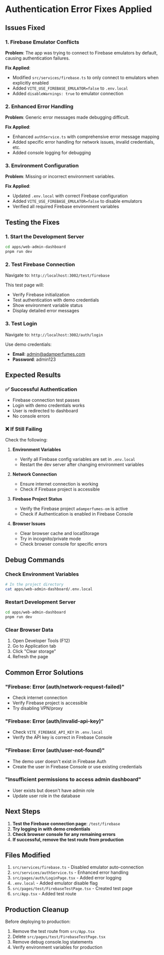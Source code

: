 # Authentication Error Fixes Applied

## Issues Fixed

### 1. Firebase Emulator Conflicts
**Problem**: The app was trying to connect to Firebase emulators by default, causing authentication failures.

**Fix Applied**:
- Modified `src/services/firebase.ts` to only connect to emulators when explicitly enabled
- Added `VITE_USE_FIREBASE_EMULATOR=false` to `.env.local`
- Added `disableWarnings: true` to emulator connection

### 2. Enhanced Error Handling
**Problem**: Generic error messages made debugging difficult.

**Fix Applied**:
- Enhanced `authService.ts` with comprehensive error message mapping
- Added specific error handling for network issues, invalid credentials, etc.
- Added console logging for debugging

### 3. Environment Configuration
**Problem**: Missing or incorrect environment variables.

**Fix Applied**:
- Updated `.env.local` with correct Firebase configuration
- Added `VITE_USE_FIREBASE_EMULATOR=false` to disable emulators
- Verified all required Firebase environment variables

## Testing the Fixes

### 1. Start the Development Server
```bash
cd apps/web-admin-dashboard
pnpm run dev
```

### 2. Test Firebase Connection
Navigate to: `http://localhost:3002/test/firebase`

This test page will:
- Verify Firebase initialization
- Test authentication with demo credentials
- Show environment variable status
- Display detailed error messages

### 3. Test Login
Navigate to: `http://localhost:3002/auth/login`

Use demo credentials:
- **Email**: admin@adamperfumes.com
- **Password**: admin123

## Expected Results

### ✅ Successful Authentication
- Firebase connection test passes
- Login with demo credentials works
- User is redirected to dashboard
- No console errors

### ❌ If Still Failing
Check the following:

1. **Environment Variables**
   - Verify all Firebase config variables are set in `.env.local`
   - Restart the dev server after changing environment variables

2. **Network Connection**
   - Ensure internet connection is working
   - Check if Firebase project is accessible

3. **Firebase Project Status**
   - Verify the Firebase project `adamperfumes-om` is active
   - Check if Authentication is enabled in Firebase Console

4. **Browser Issues**
   - Clear browser cache and localStorage
   - Try in incognito/private mode
   - Check browser console for specific errors

## Debug Commands

### Check Environment Variables
```bash
# In the project directory
cat apps/web-admin-dashboard/.env.local
```

### Restart Development Server
```bash
cd apps/web-admin-dashboard
pnpm run dev
```

### Clear Browser Data
1. Open Developer Tools (F12)
2. Go to Application tab
3. Click "Clear storage"
4. Refresh the page

## Common Error Solutions

### "Firebase: Error (auth/network-request-failed)"
- Check internet connection
- Verify Firebase project is accessible
- Try disabling VPN/proxy

### "Firebase: Error (auth/invalid-api-key)"
- Check `VITE_FIREBASE_API_KEY` in `.env.local`
- Verify the API key is correct in Firebase Console

### "Firebase: Error (auth/user-not-found)"
- The demo user doesn't exist in Firebase Auth
- Create the user in Firebase Console or use existing credentials

### "Insufficient permissions to access admin dashboard"
- User exists but doesn't have admin role
- Update user role in the database

## Next Steps

1. **Test the Firebase connection page**: `/test/firebase`
2. **Try logging in with demo credentials**
3. **Check browser console for any remaining errors**
4. **If successful, remove the test route from production**

## Files Modified

1. `src/services/firebase.ts` - Disabled emulator auto-connection
2. `src/services/authService.ts` - Enhanced error handling
3. `src/pages/auth/LoginPage.tsx` - Added error logging
4. `.env.local` - Added emulator disable flag
5. `src/pages/test/FirebaseTestPage.tsx` - Created test page
6. `src/App.tsx` - Added test route

## Production Cleanup

Before deploying to production:
1. Remove the test route from `src/App.tsx`
2. Delete `src/pages/test/FirebaseTestPage.tsx`
3. Remove debug console.log statements
4. Verify environment variables for production